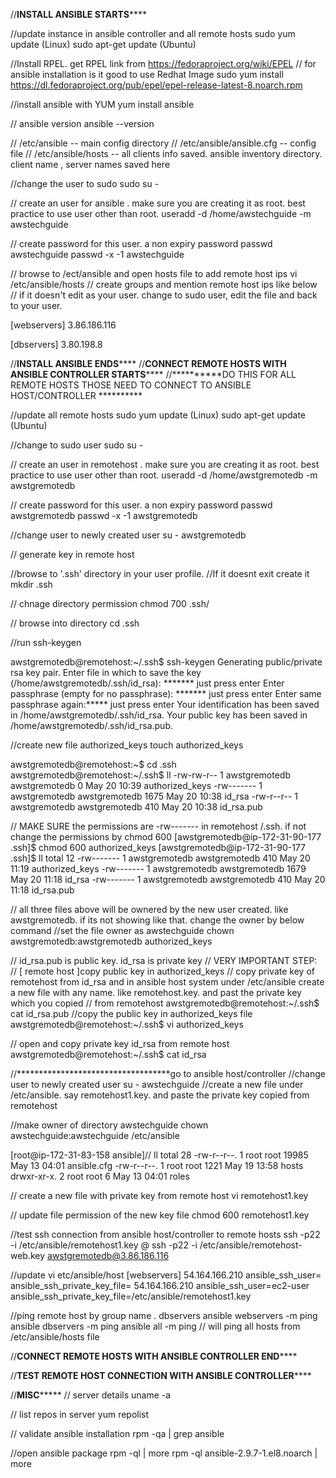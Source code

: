 
//************INSTALL ANSIBLE STARTS****************

//update instance in ansible controller and all remote hosts
sudo yum update (Linux)
sudo apt-get update (Ubuntu)

//Install RPEL. get RPEL link from https://fedoraproject.org/wiki/EPEL
// for ansible installation is it good to use Redhat Image
sudo yum install https://dl.fedoraproject.org/pub/epel/epel-release-latest-8.noarch.rpm

//install ansible with YUM
yum install ansible

// ansible version
ansible --version


// /etc/ansible -- main config directory
// /etc/ansible/ansible.cfg -- config file
// /etc/ansible/hosts -- all clients info saved. ansible inventory directory. client name , server names saved here

//change the user to sudo 
sudo su -

// create an user for ansible . make sure you are creating it as root. best practice to use user other than root. 
useradd -d /home/awstechguide -m awstechguide

// create password for this user. a non expiry password
passwd awstechguide
passwd -x -1 awstechguide

// browse to /ect/ansible and open hosts file to add remote host ips
vi /etc/ansible/hosts // create groups and mention remote host ips like below 
// if it doesn't edit as your user. change to sudo user, edit the file and back to your user. 

[webservers]
3.86.186.116

[dbservers]
3.80.198.8



//************INSTALL ANSIBLE ENDS****************
//************CONNECT REMOTE HOSTS WITH ANSIBLE CONTROLLER STARTS****************
//**********DO THIS FOR ALL REMOTE HOSTS THOSE NEED TO CONNECT TO ANSIBLE HOST/CONTROLLER **********

//update all remote hosts
sudo yum update (Linux)
sudo apt-get update (Ubuntu)

//change to sudo user 
sudo su -

// create an user in remotehost . make sure you are creating it as root. best practice to use user other than root. 
useradd -d /home/awstgremotedb -m awstgremotedb

// create password for this user. a non expiry password
passwd awstgremotedb
passwd -x -1 awstgremotedb

//change user to newly created user
su - awstgremotedb

// generate key in remote host

//browse to '.ssh' directory in your user profile. 
//If it doesnt exit create it
mkdir .ssh

// chnage directory permission
chmod 700 .ssh/

// browse into directory
cd .ssh

//run 
ssh-keygen

awstgremotedb@remotehost:~/.ssh$ ssh-keygen
Generating public/private rsa key pair. 
Enter file in which to save the key (/home/awstgremotedb/.ssh/id_rsa): ******* just press enter
Enter passphrase (empty for no passphrase): ******* just press enter
Enter same passphrase again:***** just press enter
Your identification has been saved in /home/awstgremotedb/.ssh/id_rsa.
Your public key has been saved in /home/awstgremotedb/.ssh/id_rsa.pub.

//create new file authorized_keys
touch authorized_keys

awstgremotedb@remotehost:~$ cd .ssh
awstgremotedb@remotehost:~/.ssh$ ll
-rw-rw-r-- 1 awstgremotedb awstgremotedb    0 May 20 10:39 authorized_keys
-rw------- 1 awstgremotedb awstgremotedb 1675 May 20 10:38 id_rsa
-rw-r--r-- 1 awstgremotedb awstgremotedb  410 May 20 10:38 id_rsa.pub


// MAKE SURE the permissions are -rw------- in remotehost /.ssh. if not change the permissions by chmod 600
[awstgremotedb@ip-172-31-90-177 .ssh]$ chmod 600 authorized_keys
[awstgremotedb@ip-172-31-90-177 .ssh]$ ll
total 12
-rw------- 1 awstgremotedb awstgremotedb  410 May 20 11:19 authorized_keys
-rw------- 1 awstgremotedb awstgremotedb 1679 May 20 11:18 id_rsa
-rw------- 1 awstgremotedb awstgremotedb  410 May 20 11:18 id_rsa.pub


// all three files above will be ownered by the new user created. like awstgremotedb. if its not showing like that. change the owner by below command
//set the file owner as awstechguide
chown awstgremotedb:awstgremotedb authorized_keys

// id_rsa.pub is public key. id_rsa is private key
// VERY IMPORTANT STEP: 
// [ remote host ]copy public key in authorized_keys
// copy private key of remotehost from id_rsa and in ansible host system under /etc/ansible  create a new file with any name. like remotehost.key. and past the private key which you copied 
// from remotehost
awstgremotedb@remotehost:~/.ssh$ cat id_rsa.pub
//copy the public key in authorized_keys file 
awstgremotedb@remotehost:~/.ssh$ vi authorized_keys

// open and copy private key id_rsa from remote host
awstgremotedb@remotehost:~/.ssh$ cat id_rsa

//***********************************go to ansible host/controller 
//change user to newly created user
su - awstechguide
//create a new file under /etc/ansible.  say remotehost1.key. and paste the private key copied from remotehost

//make owner of directory awstechguide
chown awstechguide:awstechguide /etc/ansible

[root@ip-172-31-83-158 ansible]// ll
total 28
-rw-r--r--. 1 root root 19985 May 13 04:01 ansible.cfg
-rw-r--r--. 1 root root  1221 May 19 13:58 hosts
drwxr-xr-x. 2 root root     6 May 13 04:01 roles

// create a new file with private key from remote host
vi remotehost1.key

// update file permission of the new key file 
chmod 600 remotehost1.key

//test ssh connection from ansible host/controller to remote hosts
ssh -p22 -i /etc/ansible/remotehost1.key <remotehost username>@<remote host ip>
ssh -p22 -i /etc/ansible/remotehost-web.key awstgremotedb@3.86.186.116

//update vi etc/ansible/host
[webservers]
54.164.166.210 ansible_ssh_user=<hostname of remote system> ansible_ssh_private_key_file=<key file location in ansible host to connect the particular remote host>
54.164.166.210 ansible_ssh_user=ec2-user ansible_ssh_private_key_file=/etc/ansible/remotehost1.key


//ping remote host by group name . dbservers
ansible webservers -m ping
ansible dbservers -m ping
ansible all -m ping // will ping all hosts from /etc/ansible/hosts file

//************CONNECT REMOTE HOSTS WITH ANSIBLE CONTROLLER END****************


//************TEST REMOTE HOST CONNECTION WITH ANSIBLE CONTROLLER****************



//********************MISC*************************
// server details
uname -a

// list repos in server
yum repolist

// validate ansible installation
rpm -qa | grep ansible

//open ansible package 
rpm -ql <package name> | more
rpm -ql ansible-2.9.7-1.el8.noarch | more

